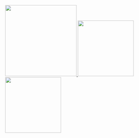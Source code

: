 <a href="/">
  <img height="230em" src="https://github-profile-summary-cards.vercel.app/api/cards/profile-details?username=chingchuanchen&theme=github"/>
  <img height="180em" src="https://github-readme-stats.vercel.app/api?username=chingchuanchen&show_icons=true&include_all_commits=true&count_private=true"/>
  <img height="180em" src="https://github-readme-stats.vercel.app/api/top-langs?username=chingchuanchen&layout=compact&langs_count=8"/>
</a>
